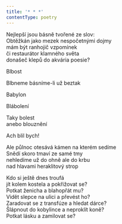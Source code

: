 ```yaml
---
title: '* * *'
contentType: poetry
---
```


<section>

Nejlepší jsou básně tvořené ze slov:  
Obtěžkán jako mezek nespočetnými dojmy  
mám být ranhojič vzpomínek  
či restaurátor klamného světa  
donašeč klepů do akvária poesie?

Blbost

Blbneme básníme-li už beztak

Babylon

Blábolení

Taky bolest  
anebo blouznění

Ach blil bych!

Ale půlnoc otesává kámen na kterém sedíme  
Snědí skoro tmaví ze samé tmy  
nehledíme už do ohně ale do krbu  
nad hlavami heraklitový strop

Kdo si ještě dnes troufá  
jít kolem kostela a pokřižovat se?  
Potkat ženicha a blahopřát mu?  
Vidět slepce na ulici a převést ho?  
Zaradovat se z transfúze a hledat dárce?  
Šlápnout do kobylince a neproklít koně?  
Potkat lásku a zamilovat se?

</section>
